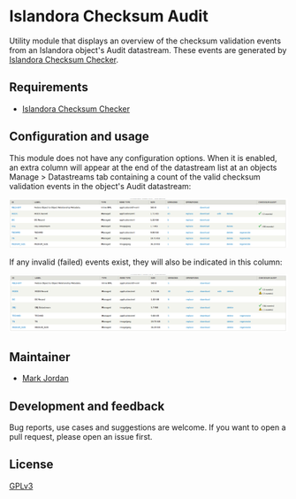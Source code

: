 # Islandora Checksum Audit

Utility module that displays an overview of the checksum validation events from an Islandora object's Audit datastream. These events are generated by [Islandora Checksum Checker](https://github.com/islandora/islandora_checksum_checker).

## Requirements

* [Islandora Checksum Checker](https://github.com/islandora/islandora_checksum_checker)

## Configuration and usage

This module does not have any configuration options. When it is enabled, an extra column will appear at the end of the datastream list at an objects Manage > Datastreams tab containing a count of the valid checksum validation events in the object's Audit datastream:

![Valid checksum validation events](images/checksum_audit_valid_screencap.png)

If any invalid (failed) events exist, they will also be indicated in this column:

![Invalid checksum validation events](images/checksum_audit_invalid_screencap.png)

## Maintainer

* [Mark Jordan](https://github.com/mjordan)

## Development and feedback

Bug reports, use cases and suggestions are welcome. If you want to open a pull request, please open an issue first.

## License

[GPLv3](http://www.gnu.org/licenses/gpl-3.0.txt)
